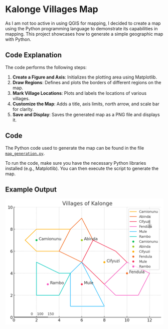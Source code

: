 # Kalonge Villages Map

As I am not too active in using QGIS for mapping, I decided to create a map using the Python programming language to demonstrate its capabilities in mapping. This project showcases how to generate a simple geographic map with Python.

## Code Explanation

The code performs the following steps:

1. **Create a Figure and Axis**: Initializes the plotting area using Matplotlib.
2. **Draw Regions**: Defines and plots the borders of different regions on the map.
3. **Mark Village Locations**: Plots and labels the locations of various villages.
4. **Customize the Map**: Adds a title, axis limits, north arrow, and scale bar for clarity.
5. **Save and Display**: Saves the generated map as a PNG file and displays it.

## Code

The Python code used to generate the map can be found in the file [`map_generation.py`](map_generation.py). 

To run the code, make sure you have the necessary Python libraries installed (e.g., Matplotlib). You can then execute the script to generate the map.

## Example Output

![Kalonge Villages Map](Kalonge_Villages_Map.png)
